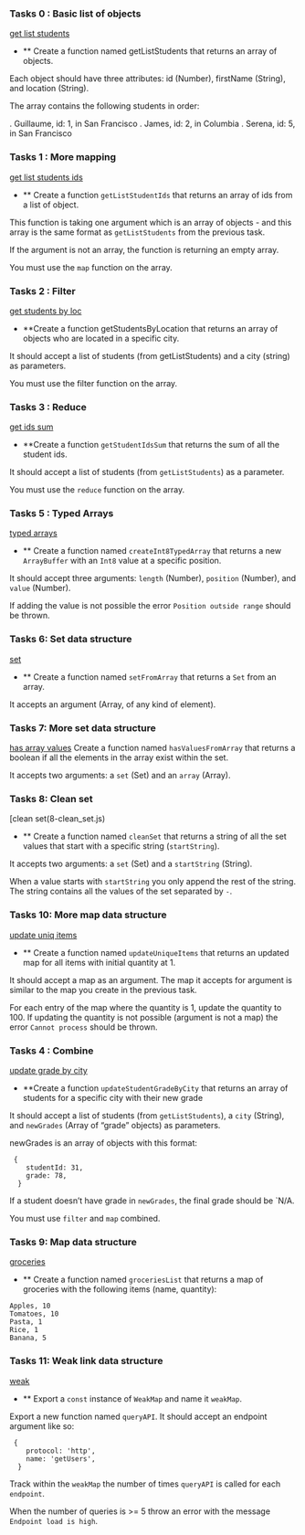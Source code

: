 ### Tasks 0 : Basic list of objects
[get list students](0-get_list_students.js)

* ** Create a function named getListStudents that returns an array of objects.

Each object should have three attributes: id (Number), firstName (String), and location (String).

The array contains the following students in order:

. Guillaume, id: 1, in San Francisco
. James, id: 2, in Columbia
. Serena, id: 5, in San Francisco

### Tasks 1 : More mapping
[get list students ids](1-get_list_student_ids.js)


* ** Create a function `getListStudentIds` that returns an array of ids from a list of object.

This function is taking one argument which is an array of objects - and this array is the same format as `getListStudents` from the previous task.

If the argument is not an array, the function is returning an empty array.

You must use the `map` function on the array.

### Tasks 2 : Filter
[get students by loc](2-get_students_by_loc.js)

* **Create a function getStudentsByLocation that returns an array of objects who are located in a specific city.

It should accept a list of students (from getListStudents) and a city (string) as parameters.

You must use the filter function on the array.

### Tasks 3 : Reduce
[get ids sum](3-get_ids_sum.js)

* **Create a function `getStudentIdsSum` that returns the sum of all the student ids.

It should accept a list of students (from `getListStudents`) as a parameter.

You must use the `reduce` function on the array.


### Tasks 5 : Typed Arrays
[typed arrays](5-typed_arrays.js)

* ** Create a function named `createInt8TypedArray` that returns a new `ArrayBuffer` with an `Int8` value at a specific position.

It should accept three arguments: `length` (Number), `position` (Number), and `value` (Number).

If adding the value is not possible the error `Position outside range` should be thrown.


### Tasks 6: Set data structure
[set](6-set.js)
* ** Create a function named `setFromArray` that returns a `Set` from an array.

It accepts an argument (Array, of any kind of element).

### Tasks 7: More set data structure
[has array values](7-has_array_values.js)
Create a function named `hasValuesFromArray` that returns a boolean if all the elements in the array exist within the set.

It accepts two arguments: a `set` (Set) and an `array` (Array).

### Tasks 8: Clean set
[clean set(8-clean_set.js)

* ** Create a function named `cleanSet` that returns a string of all the set values that start with a specific string (`startString`).

It accepts two arguments: a `set` (Set) and a `startString` (String).

When a value starts with `startString` you only append the rest of the string. The string contains all the values of the set separated by `-`.


### Tasks 10: More map data structure
[update uniq items](10-update_uniq_items.js)

* ** Create a function named `updateUniqueItems` that returns an updated map for all items with initial quantity at 1.

It should accept a map as an argument. The map it accepts for argument is similar to the map you create in the previous task.

For each entry of the map where the quantity is 1, update the quantity to 100. If updating the quantity is not possible (argument is not a map) the error `Cannot process` should be thrown.

### Tasks 4 : Combine
[update grade by city](4-update_grade_by_city.js)

* **Create a function `updateStudentGradeByCity` that returns an array of students for a specific city with their new grade

It should accept a list of students (from `getListStudents`), a `city` (String), and `newGrades` (Array of “grade” objects) as parameters.

newGrades is an array of objects with this format:
```
 {
    studentId: 31,
    grade: 78,
  }

```
If a student doesn’t have grade in `newGrades`, the final grade should be `N/A.

You must use `filter` and `map` combined.


### Tasks 9: Map data structure
[groceries](9-groceries_list.js)
* ** Create a function named `groceriesList` that returns a map of groceries with the following items (name, quantity):

```
Apples, 10
Tomatoes, 10
Pasta, 1
Rice, 1
Banana, 5

```

### Tasks 11: Weak link data structure
[weak](100-weak.js)

* ** Export a `const` instance of `WeakMap` and name it `weakMap`.

Export a new function named `queryAPI`. It should accept an endpoint argument like so:
```
 {
    protocol: 'http',
    name: 'getUsers',
  }

```

Track within the `weakMap` the number of times `queryAPI` is called for each `endpoint`.

When the number of queries is >= 5 throw an error with the message `Endpoint load is high`.
